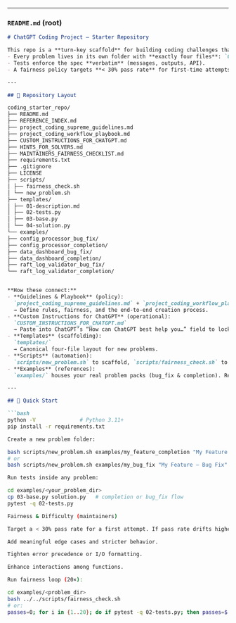 
---

### `README.md` (root)
```markdown
# ChatGPT Coding Project — Starter Repository

This repo is a **turn-key scaffold** for building coding challenges that follow a strict, reproducible layout:
- Every problem lives in its own folder with **exactly four files**: `01-description.md`, `02-tests.py`, `03-base.py`, `04-solution.py`.
- Tests enforce the spec **verbatim** (messages, outputs, API).
- A fairness policy targets **< 30% pass rate** for first-time attempts.

---

## 📁 Repository Layout

coding_starter_repo/
├── README.md
├── REFERENCE_INDEX.md
├── project_coding_supreme_guidelines.md
├── project_coding_workflow_playbook.md
├── CUSTOM_INSTRUCTIONS_FOR_CHATGPT.md
├── HINTS_FOR_SOLVERS.md
├── MAINTAINERS_FAIRNESS_CHECKLIST.md
├── requirements.txt
├── .gitignore
├── LICENSE
├── scripts/
│ ├── fairness_check.sh
│ └── new_problem.sh
├── templates/
│ ├── 01-description.md
│ ├── 02-tests.py
│ ├── 03-base.py
│ └── 04-solution.py
└── examples/
├── config_processor_bug_fix/
├── config_processor_completion/
├── data_dashboard_bug_fix/
├── data_dashboard_completion/
├── raft_log_validator_bug_fix/
└── raft_log_validator_completion/


**How these connect:**
- **Guidelines & Playbook** (policy):  
  `project_coding_supreme_guidelines.md` + `project_coding_workflow_playbook.md`  
  → Define rules, fairness, and the end-to-end creation process.
- **Custom Instructions for ChatGPT** (operational):  
  `CUSTOM_INSTRUCTIONS_FOR_CHATGPT.md`  
  → Paste into ChatGPT’s “How can ChatGPT best help you…” field to lock in behavior.
- **Templates** (scaffolding):  
  `templates/`  
  → Canonical four-file layout for new problems.
- **Scripts** (automation):  
  `scripts/new_problem.sh` to scaffold, `scripts/fairness_check.sh` to run tests 20×.
- **Examples** (references):  
  `examples/` houses your real problem packs (bug_fix & completion). Replace placeholders with your 01–04 files.

---

## 🚀 Quick Start

```bash
python -V              # Python 3.11+
pip install -r requirements.txt

Create a new problem folder:

bash scripts/new_problem.sh examples/my_feature_completion "My Feature — Completion"
# or
bash scripts/new_problem.sh examples/my_bug_fix "My Feature — Bug Fix"

Run tests inside any problem:

cd examples/<your_problem_dir>
cp 03-base.py solution.py   # completion or bug_fix flow
pytest -q 02-tests.py

Fairness & Difficulty (maintainers)

Target a < 30% pass rate for a first attempt. If pass rate drifts higher:

Add meaningful edge cases and stricter behavior.

Tighten error precedence or I/O formatting.

Enhance interactions among functions.

Run fairness loop (20×):

cd examples/<problem_dir>
bash ../../scripts/fairness_check.sh
# or:
passes=0; for i in {1..20}; do if pytest -q 02-tests.py; then passes=$((passes+1)); fi; done; echo "Passes: $passes / 20"

